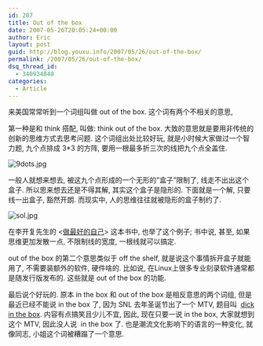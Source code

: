 ```yaml
---
id: 207
title: Out of the box
date: 2007-05-26T20:05:24+00:00
author: Eric
layout: post
guid: http://blog.youxu.info/2007/05/26/out-of-the-box/
permalink: /2007/05/26/out-of-the-box/
dsq_thread_id:
  - 340934840
categories:
  - Article
---
```

来美国常常听到一个词组叫做 out of the box. 这个词有两个不相关的意思,

第一种是和 think 搭配, 叫做: think out of the box. 大致的意思就是要用非传统的创新的思维方式去思考问题. 这个词组出处比较好玩, 就是小时候大家做过一个智力题, 九个点排成 3*3 的方阵, 要用一根最多折三次的线把九个点全盖住.
  
![9dots.jpg](http://blog.youxu.info/wp-content/uploads/2007/05/9dots.jpg)
  
一般人就想来想去, 被这九个点形成的一个无形的&#8221;盒子&#8221;限制了, 线走不出出这个盒子. 所以思来想去还是不得其解, 其实这个盒子是隐形的. 下面就是一个解, 只要线一出盒子, 豁然开朗. 而现实中, 人的思维往往就被隐形的盒子制约了.

![sol.jpg](http://blog.youxu.info/wp-content/uploads/2007/05/sol.jpg)

在李开复先生的 <[做最好的自己](http://www.dangdang.com/product/9036/9036936.shtml)> 这本书中, 也举了这个例子; 书中说, 甚至, 如果思维更加发散一点, 不限制线的宽度, 一根线就可以搞定.

out of the box 的第二个意思类似于 off the shelf, 就是说这个事情拆开盒子就能用了, 不需要装额外的软件, 硬件啥的. 比如说, 在Linux上很多专业刻录软件通常都是随发行版发布的. 这些就是 out of the box 的功能.

最后说个好玩的. 原本 in the box 和 out of the box 是相反意思的两个词组, 但是最近已经不能说 in the box 了, 因为 SNL 去年圣诞节出了一个 MTV, 题目叫  [dick in the box](http://www.youtube.com/watch?v=1dmVU08zVpA). 内容有点搞笑且少儿不宜, 因此, 现在只要一说 in the box, 大家就想到这个 MTV, 因此没人说  in the box 了. 也是潮流文化影响下的语言的一种变化, 就像同志, 小姐这个词被糟蹋了一个意思.